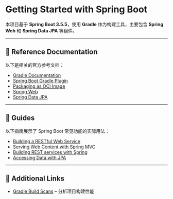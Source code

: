 # Getting Started with Spring Boot

本项目基于 **Spring Boot 3.5.5**，使用 **Gradle** 作为构建工具，主要包含 **Spring Web** 和 **Spring Data JPA** 等组件。

---

## 📖 Reference Documentation
以下是相关的官方参考文档：

- [Gradle Documentation](https://docs.gradle.org)
- [Spring Boot Gradle Plugin](https://docs.spring.io/spring-boot/3.5.5/gradle-plugin)
- [Packaging as OCI Image](https://docs.spring.io/spring-boot/3.5.5/gradle-plugin/packaging-oci-image.html)
- [Spring Web](https://docs.spring.io/spring-boot/3.5.5/reference/web/servlet.html)
- [Spring Data JPA](https://docs.spring.io/spring-boot/3.5.5/reference/data/sql.html#data.sql.jpa-and-spring-data)

---

## 🚀 Guides
以下指南展示了 Spring Boot 常见功能的实际用法：

- [Building a RESTful Web Service](https://spring.io/guides/gs/rest-service/)
- [Serving Web Content with Spring MVC](https://spring.io/guides/gs/serving-web-content/)
- [Building REST services with Spring](https://spring.io/guides/tutorials/rest/)
- [Accessing Data with JPA](https://spring.io/guides/gs/accessing-data-jpa/)

---

## 🔗 Additional Links
- [Gradle Build Scans](https://scans.gradle.com#gradle) – 分析项目构建性能
